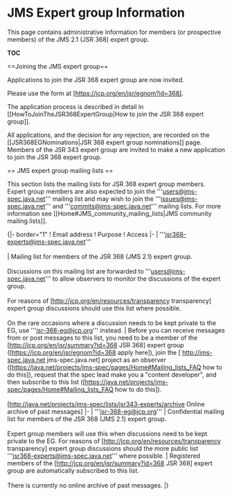 # JMS Expert group Information</h1>

This page contains administrative information for members (or prospective members) of the JMS 2.1 (JSR 368) expert group. 

__TOC__

==Joining the JMS expert group==

Applications to join the JSR 368 expert group are now invited. 

Please use the form at [https://jcp.org/en/jsr/egnom?id=368].  

The application process is described in detail in [[HowToJoinTheJSR368ExpertGroup|How to join the JSR 368 expert group]].  

All applications, and the decision for any rejection, are recorded on the [[JSR368EGNominations|JSR 368 expert group nominations]] page. Members of the JSR 343 expert group are invited to make a new application to join the JSR 368 expert group.

== JMS expert group mailing lists ==

This section lists the mailing lists for JSR 368 expert group members. Expert group members are also expected to join the '''users@jms-spec.java.net''' mailing list and may wish to join the '''issues@jms-spec.java.net''' and '''commits@jms-spec.java.net''' mailing lists. For more information see [[Home#JMS_community_mailing_lists|JMS community mailing lists]].

{|- border="1"
! Email address
! Purpose
! Access
|-
| '''jsr368-experts@jms-spec.java.net''' <br/><br /> 
| Mailing list for members of the JSR 368 (JMS 2.1)  expert group. <br /> <br />
Discussions on this mailing list are forwarded  to '''users@jms-spec.java.net''' to allow observers to monitor the discussions of the expert group.<br/><br />
For reasons of [http://jcp.org/en/resources/transparency transparency] expert group discussions should use this list where possible.<br/><br />
On the rare occasions where a discussion needs to be kept private to the EG, use '''jsr-368-eg@jcp.org''' instead.
| Before you can receive messages from or post messages to this list, you need to be a member of the  [http://jcp.org/en/jsr/summary?id=368 JSR 368] expert group ([https://jcp.org/en/jsr/egnom?id=368 apply here]), join the [ http://jms-spec.java.net  jms-spec.java.net] project as an observer ([https://java.net/projects/jms-spec/pages/Home#Mailing_lists_FAQ how to do this]), request that the spec lead make you a "content developer", and then subscribe to this list ([https://java.net/projects/jms-spec/pages/Home#Mailing_lists_FAQ how to do this]).<br /> <br />
[http://java.net/projects/jms-spec/lists/jsr343-experts/archive Online archive of past messages]
|-
| '''jsr-368-eg@jcp.org'''
| Confidential mailing list for members of the JSR 368 (JMS 2.1) expert group. <br /><br />
Expert group members will use this when discussions need to be kept private to the EG. For reasons of [http://jcp.org/en/resources/transparency transparency] expert group discussions should the more public list '''jsr368-experts@jms-spec.java.net''' where possible.
| Registered members of the [http://jcp.org/en/jsr/summary?id=368 JSR 368] expert group are automatically subscribed to this list. <br /><br />
There is currently no online archive of past messages.
|}
